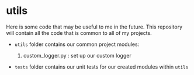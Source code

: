 # utils

Here is some code that may be useful to me in the future. 
This repository will contain all the code that is common to all of my projects.

- ```utils``` folder contains our common project modules:
    1. custom_logger.py : set up our custom logger

- ```tests``` folder contains our unit tests for our created modules within ```utils```